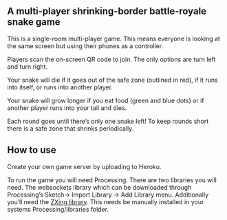 ## A multi-player shrinking-border battle-royale snake game

This is a single-room multi-player game. This means everyone is looking at the same screen but using their phones as a controller.

Players scan the on-screen QR code to join. The only options are turn left and turn right.

Your snake will die if it goes out of the safe zone (outlined in red), if it runs into itself, or runs into another player.

Your snake will grow longer if you eat food (green and blue dots) or if another player runs into your tail and dies.

Each round goes until there’s only one snake left! To keep rounds short there is a safe zone that shrinks periodically.


## How to use

Create your own game server by uploading to Heroku.

To run the game you will need Processing. There are two libraries you will need. The websockets library which can be downloaded through Processing’s Sketch→ Import Library → Add Library menu. Additionally you’ll need the [ZXing library](http://cagewebdev.com/zxing4processing-processing-library/). This needs be manually installed in your systems Processing/libraries folder. 
